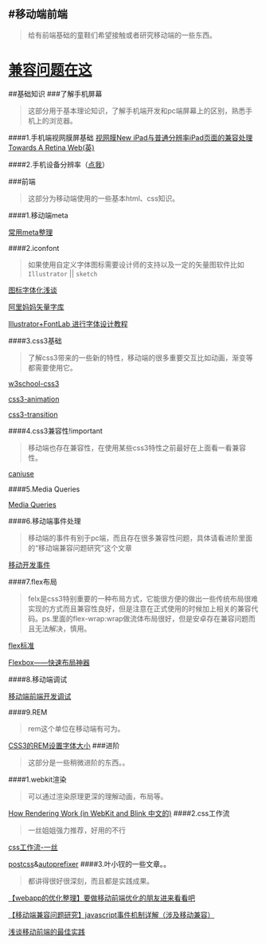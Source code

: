 #移动端前端
----------
>给有前端基础的童鞋们希望接触或者研究移动端的一些东西。
# [兼容问题在这](https://github.com/front-end-233/mobile-tech/issues)

##基础知识
###了解手机屏幕
>这部分用于基本理论知识，了解手机端开发和pc端屏幕上的区别，熟悉手机上的浏览器。

####1.手机端视网膜屏基础
[视网膜New iPad与普通分辨率iPad页面的兼容处理](http://www.zhangxinxu.com/wordpress/2012/10/new-pad-retina-devicepixelratio-css-page/)
[Towards A Retina Web(英)](http://www.smashingmagazine.com/2012/08/20/towards-retina-web/)

####2.手机设备分辨率（[点我](http://screensiz.es/phone)）

###前端
>这部分为移动端使用的一些基本html、css知识。

####1.移动端meta

[常用meta整理](http://segmentfault.com/blog/ciaocc/1190000002407912)

####2.iconfont
>如果使用自定义字体图标需要设计师的支持以及一定的矢量图软件比如`Illustrator` || `sketch`

[图标字体化浅谈](http://isux.tencent.com/icon-font.html)

[阿里妈妈矢量字库](http://www.iconfont.cn/)

[Illustrator+FontLab 进行字体设计教程](http://www.jb51.net/Illustrator/24482.html)

####3.css3基础
>了解css3带来的一些新的特性，移动端的很多重要交互比如动画，渐变等都需要使用它。

[w3school-css3](http://www.w3school.com.cn/css3/)

[css3-animation](http://www.w3cplus.com/content/css3-animation/)

[css3-transition](http://www.w3cplus.com/content/css3-transition/)

####4.css3兼容性!important
>移动端也存在兼容性，在使用某些css3特性之前最好在上面看一看兼容性。

[caniuse](http://caniuse.com/)

####5.Media Queries

[Media Queries](http://www.w3cplus.com/content/css3-media-queries)

####6.移动端事件处理
>移动端的事件有别于pc端，而且存在很多兼容性问题，具体请看进阶里面的“移动端兼容问题研究”这个文章

[移动开发事件](https://github.com/jtyjty99999/mobileTech#%E7%A7%BB%E5%8A%A8%E5%BC%80%E5%8F%91%E4%BA%8B%E4%BB%B6)

####7.flex布局
>felx是css3特别重要的一种布局方式，它能很方便的做出一些传统布局很难实现的方式而且兼容性良好，但是注意在正式使用的时候加上相关的兼容代码。ps.里面的flex-wrap:wrap做流体布局很好，但是安卓存在兼容问题而且无法解决，慎用。

[flex标准](http://www.w3.org/TR/css-flexbox-1/)

[Flexbox——快速布局神器](http://www.w3cplus.com/css3/flexbox-basics.html)

####8.移动端调试

[移动端前端开发调试](http://yujiangshui.com/multidevice-frontend-debug/)

####9.REM
>rem这个单位在移动端有可为。

[CSS3的REM设置字体大小](http://www.w3cplus.com/css3/define-font-size-with-css3-rem)
###进阶
>这部分是一些稍微进阶的东西。。

####1.webkit渲染
>可以通过渲染原理更深的理解动画，布局等。

[How Rendering Work (in WebKit and Blink 中文的)](https://www.zybuluo.com/rogeryi/note/18709)
####2.css工作流
>一丝姐姐强力推荐，好用的不行

[css工作流-一丝](http://yisibl.github.io/share/css-workflow.html#/1)

[postcss](https://github.com/postcss/postcss)&[autoprefixer](https://github.com/postcss/autoprefixer)
####3.叶小钗的一些文章。。
>都讲得很好很深刻，而且都是实践成果。

[【webapp的优化整理】要做移动前端优化的朋友进来看看吧](http://www.cnblogs.com/yexiaochai/p/3759959.html)

[【移动端兼容问题研究】javascript事件机制详解（涉及移动兼容）](http://www.cnblogs.com/yexiaochai/p/3462657.html)

[浅谈移动前端的最佳实践](http://www.cnblogs.com/yexiaochai/p/4219523.html)

